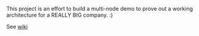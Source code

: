 This project is an effort to build a multi-node demo to prove out a working architecture for a REALLY BIG company.  :)

See [wiki](https://github.com/oshea00/MojoFabric/wiki)








